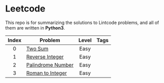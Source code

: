 # Leetcode
This repo is for summarizing the solutions to Lintcode problems, and all of them are written in **Python3**.

|Index|Problem|Level|Tags|
|:---:|-------|:---:|:--:|
|0|[Two Sum](https://github.com/helloyuhan/LeetCode/blob/master/Easy/0.%20Two%20Sum.md)|Easy||
|1|[Reverse Integer](https://github.com/helloyuhan/LeetCode/blob/master/Easy/1.%20Reverse%20Integer.md)|Easy||
|2|[Palindrome Number](https://github.com/helloyuhan/LeetCode/blob/master/Easy/2.%20Palindrome.md)|Easy||
|3|[Roman to Integer](https://github.com/helloyuhan/LeetCode/blob/master/Easy/3.%20Roman%20to%20Integer.md)|Easy||
